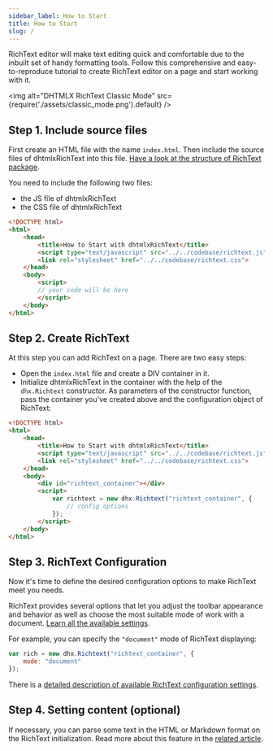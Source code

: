 ```yaml
---
sidebar_label: How to Start
title: How to Start
slug: /
---
```


RichText editor will make text editing quick and comfortable due to the inbuilt set of handy formatting tools.
Follow this comprehensive and easy-to-reproduce tutorial to create RichText editor on a page and start working with it.

 <img alt="DHTMLX RichText Classic Mode" src={require('./assets/classic_mode.png').default} />

Step 1. Include source files
--------------------------

First create an HTML file with the name `index.html`. Then include the source files of dhtmlxRichText into this file. 
[Have a look at the structure of RichText package](guides/initialization.md#including-source-files).

You need to include the following two files:

- the JS file of dhtmlxRichText
- the CSS file of dhtmlxRichText

~~~html title="index.html"
<!DOCTYPE html>
<html>
	<head>
		<title>How to Start with dhtmlxRichText</title>
		<script type="text/javascript" src="../../codebase/richtext.js"></script>
		<link rel="stylesheet" href="../../codebase/richtext.css">
	</head>
	<body>
		<script>
		// your code will be here
		</script>
	</body>
</html>
~~~

Step 2. Create RichText
--------------------------

At this step you can add RichText on a page. There are two easy steps:

- Open the `index.html` file and create a DIV container in it.
- Initialize dhtmlxRichText in the container with the help of the `dhx.Richtext` constructor. As parameters of the constructor function, pass the container you've created above and the configuration object of RichText:

~~~html title="index.html"
<!DOCTYPE html>
<html>
	<head>
		<title>How to Start with dhtmlxRichText</title>
		<script type="text/javascript" src="../../codebase/richtext.js"></script>
		<link rel="stylesheet" href="../../codebase/richtext.css">
	</head>
	<body>
		<div id="richtext_container"></div>
		<script>
			var richtext = new dhx.Richtext("richtext_container", {
				// config options
			});
		</script>
	</body>
</html>
~~~

Step 3. RichText Configuration
------------------------------

Now it's time to define the desired configuration options to make RichText meet you needs.

RichText provides several options that let you adjust the toolbar appearance and behavior as well as choose the most suitable mode of work with a document. [Learn all the available settings](api/properties.md).

For example, you can specify the `"document"` mode of RichText displaying:

~~~js
var rich = new dhx.Richtext("richtext_container", {
	mode: "document"
});
~~~

There is a [detailed description of available RichText configuration settings](guides/configuration.md). 

Step 4. Setting content (optional)
-------------------------

If necessary, you can parse some text in the HTML or Markdown format on the RichText initialization. Read more about this feature in the [related article](guides/loading_data.md).